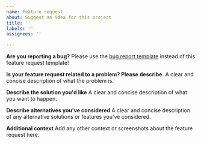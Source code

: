 ```yaml
---
name: Feature request
about: Suggest an idea for this project
title: ''
labels: ''
assignees: ''

---
```


**Are you reporting a bug?**
Please use the [bug report template](https://github.com/Rainyan/sourcemod-nt-respawns/issues/new/choose) instead of this feature request template!

**Is your feature request related to a problem? Please describe.**
A clear and concise description of what the problem is.

**Describe the solution you'd like**
A clear and concise description of what you want to happen.

**Describe alternatives you've considered**
A clear and concise description of any alternative solutions or features you've considered.

**Additional context**
Add any other context or screenshots about the feature request here.
